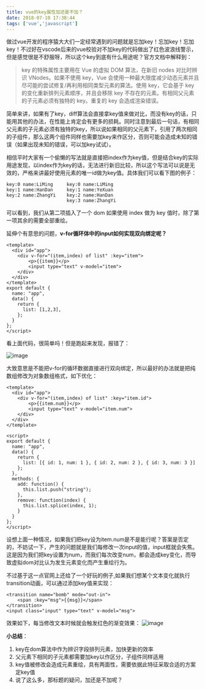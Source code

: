 ```yaml
---
title: vue的key属性加还是不加？
date: 2018-07-10 17:38:44
tags: ['vue','javascript']
---
```


做过vue开发的程序猿大大们一定经常遇到的问题就是忘加key！忘加key！忘加key！不过好在vscode后来的vue校验对不加key的代码做出了红色波浪线警示，但是感觉很是不舒服呀，所以这个key到底有什么用途呢？官方文档中解释到：
>key 的特殊属性主要用在 Vue 的虚拟 DOM 算法，在新旧 nodes 对比时辨识 VNodes。如果不使用 key，Vue 会使用一种最大限度减少动态元素并且尽可能的尝试修复/再利用相同类型元素的算法。使用 key，它会基于 key 的变化重新排列元素顺序，并且会移除 key 不存在的元素。有相同父元素的子元素必须有独特的 key。重复的 key 会造成渲染错误。

简单来讲，如果有了key，diff算法会直接拿key值来做对比，而没有key的话，只能用其他的办法，在性能上肯定会有更多的损耗。同时注意到最后一句话，有相同父元素的子元素必须有独特的key，所以说如果相同的父元素下，引用了两次相同的子组件，那么这两个组件同样也需要加key来作区分，否则可能会造成未知的错误（如果出现未知的错误，可以加key试试）。

相信平时大家有一个偷懒的写法就是直接把index作为key值，但是结合key的实际用途发现，以index作为key的话，无法进行新旧比较，所以这个写法可以说是无效的，严格来讲最好使用元素的唯一id做为key值。具体我们可以看下图的例子：
``` 
key:0 name:LiMing     key:0 name:LiMing
key:1 name:HanDan     key:1 name:YeXuan
key:2 name:ZhangYi    key:2 name:HanDan
                      key:3 name:ZhangYi
```
可以看到，我们从第二项插入了一个 dom 如果使用 index 做为 key 值时，除了第一项其余的需要全部重绘。

延伸个有意思的问题，**v-for循环体中的input如何实现双向绑定呢？**
```
<template>
  <div id="app">
    <div v-for="(item,index) of list" :key="item">
        <p>{{item}}</p>
        <input type="text" v-model="item"> 
    </div>
  </div>
</template>
export default {
  name: "app",
  data() {
    return {
      list: [1,2,3],
    };
  }
};
</script>
```
看上面代码，很简单吗！但是跑起来发现，报错了：

![image](http://wx4.sinaimg.cn/mw690/a73bc6a1ly1ft5xvbdk92j214604275x.jpg)

大致意思是不能把v-for的循环数据直接进行双向绑定，所以最好的办法就是把纯数组修改为对象数组格式，如下优化：
```
<template>
  <div id="app">
    <div v-for="(item,index) of list" :key="item.id">
        <p>{{item.num}}</p>
        <input type="text" v-model="item.num"> 
    </div>
  </div>
</template>

<script>
export default {
  name: "app",
  data() {
    return {
      list: [{ id: 1, num: 1 }, { id: 2, num: 2 }, { id: 3, num: 3 }]
    };
  },
  methods: {
    add: function() {
      this.list.push("string");
    },
    remove: function(index) {
      this.list.splice(index, 1);
    }
  }
};
</script>
```
设想上面一种情况，如果我们把key设为item.num是不是能行呢？答案是否定的，不妨试一下，产生的问题就是我们每修改一次input的值，input框就会失焦。这是因为我们把key设置为num，而我们每次改变num，都会造成key变化，而导致虚拟dom对比认为发生元素变化而产生重绘行为。

不过基于这一点官网上还给了一个好玩的例子,如果我们想某个文本变化就执行transition动画，可以通过添加key值来实现：
```
<transition name="bomb" mode="out-in">
    <span :key="msg">{{msg}}</span>
</transition>
<input class="input" type="text" v-model="msg">
```
效果如下，每当修改文本时候就会触发红色的渐变效果：
![image](http://wx1.sinaimg.cn/mw690/a73bc6a1ly1ft5xvcewk8g20gq08ch0q.gif)

**小总结**：
1. key在dom算法中作为辨识字段排列元素，加快更新的效率
2. 父元素下相同的子元素都需要加key以作区分，子组件同样适用
3. key值被修改会造成元素重绘，具有两面性，需要依据此特征采取合适的方案定key值
4. 说了这么多，那标题的疑问，加还是不加呢？



